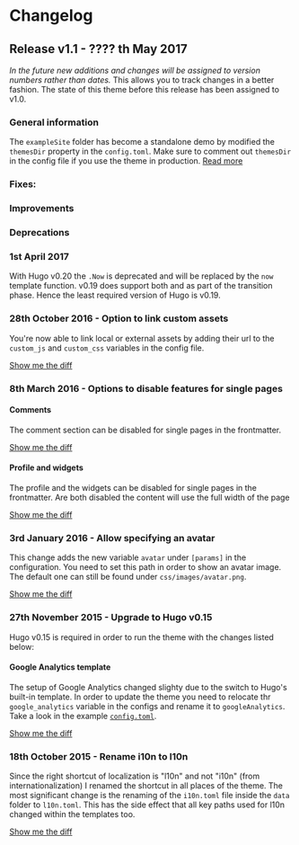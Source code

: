 # Changelog


## Release v1.1 - ???? th May 2017

*In the future new additions and changes will be assigned to version numbers rather than dates.* This allows you to track changes in a better fashion. The state of this theme before this release has been assigned to v1.0.

### General information

The `exampleSite` folder has become a standalone demo by modified the `themesDir` property in the `config.toml`. Make sure to comment out `themesDir` in the config file if you use the theme in production. [Read more](/README.md#setup)

### Fixes:

### Improvements

### Deprecations



### 1st April 2017

With Hugo v0.20 the `.Now` is deprecated and will be replaced by the `now` template function. v0.19 does support both and as part of the transition phase. Hence the least required version of Hugo is v0.19.

### 28th October 2016 - Option to link custom assets

You're now able to link local or external assets by adding their url to
the `custom_js` and `custom_css` variables in the config file.

[Show me the diff](https://github.com/digitalcraftsman/hugo-icarus-theme/commit/cd1a8c02e0cf97c443cfdbf44091e66863305eba)

### 8th March 2016 - Options to disable features for single pages

#### Comments

The comment section can be disabled for single pages in the frontmatter.

[Show me the diff](https://github.com/digitalcraftsman/hugo-icarus-theme/commit/c7dcfa6548cc71c48d39bba6367aea7d15203b37)

#### Profile and widgets

The profile and the widgets can be disabled for single pages in the frontmatter. Are both disabled the content will use the full width of the page

[Show me the diff](https://github.com/digitalcraftsman/hugo-icarus-theme/commit/d0fcabe2fbd5e0d5d6f29b6c8d19699e5b11fdde)


### 3rd January 2016 - Allow specifying an avatar

This change adds the new variable `avatar` under `[params]` in the configuration. You need to set this path in order to show an avatar image. The default one can still be found under `css/images/avatar.png`.

[Show me the diff](https://github.com/larrywright/hugo-icarus-theme/commit/0850eabae7e7f79151bfcb462d4ad6795d7caeea)


### 27th November 2015 - Upgrade to Hugo v0.15

Hugo v0.15 is required in order to run the theme with the changes listed below:

#### Google Analytics template

The setup of Google Analytics changed slighty due to the switch to Hugo's built-in template. In order to update the theme you need to relocate thr `google_analytics` variable in the configs and rename it to `googleAnalytics`. Take a look in the example [`config.toml`](https://github.com/digitalcraftsman/hugo-icarus-theme/blob/dev/exampleSite/config.toml).

[Show me the diff](https://github.com/digitalcraftsman/hugo-icarus-theme/commit/fa50238040577c80b5871772cf944681ccfc075f)


### 18th October 2015 - Rename i10n to l10n

Since the right shortcut of localization is "l10n" and not "i10n" (from internationalization) I renamed the shortcut in all places of the theme. The most significant change is the renaming of the `i10n.toml` file inside the `data` folder to `l10n.toml`. This has the side effect that all key paths used for l10n changed within the templates too.

[Show me the diff](https://github.com/digitalcraftsman/hugo-icarus-theme/commit/f52c1da20d8daed67bc2d51627bfe00c7a7b158e)
